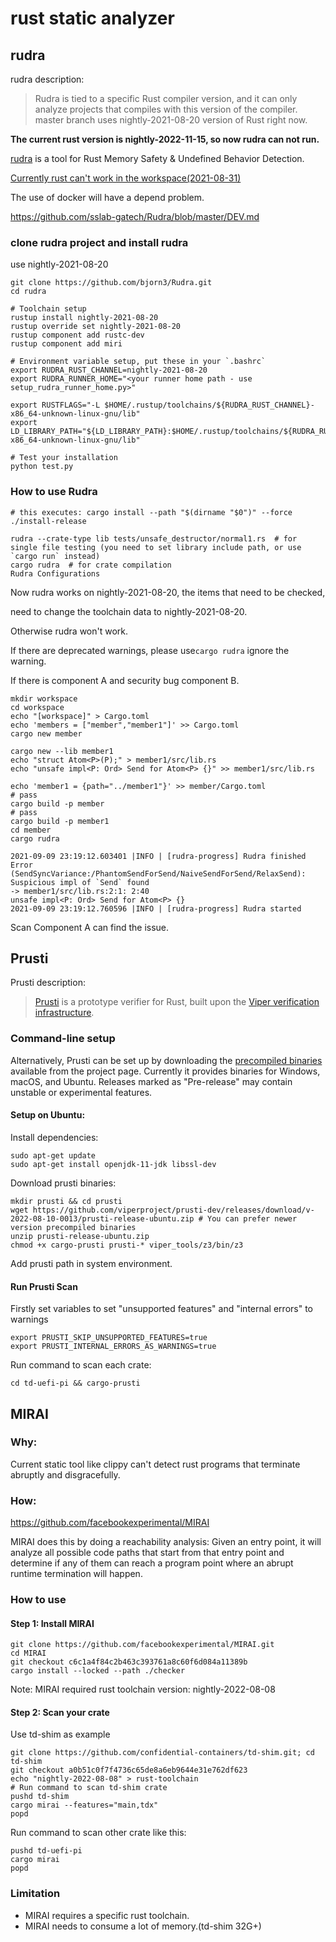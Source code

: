 # rust static analyzer

## rudra

rudra description:
 > Rudra is tied to a specific Rust compiler version, and it can only analyze projects that compiles with this version of the compiler. master branch uses nightly-2021-08-20 version of Rust right now. 

**The current rust version is nightly-2022-11-15, so now rudra can not run.**


[rudra](https://github.com/sslab-gatech/Rudra) is a tool for Rust Memory Safety & Undefined Behavior Detection.

[Currently rust can't work in the workspace(2021-08-31)](https://github.com/sslab-gatech/Rudra/issues/11)

The use of docker will have a depend problem.

https://github.com/sslab-gatech/Rudra/blob/master/DEV.md

### clone rudra project and install rudra

use nightly-2021-08-20

```
git clone https://github.com/bjorn3/Rudra.git
cd rudra

# Toolchain setup
rustup install nightly-2021-08-20
rustup override set nightly-2021-08-20
rustup component add rustc-dev
rustup component add miri

# Environment variable setup, put these in your `.bashrc`
export RUDRA_RUST_CHANNEL=nightly-2021-08-20
export RUDRA_RUNNER_HOME="<your runner home path - use setup_rudra_runner_home.py>"

export RUSTFLAGS="-L $HOME/.rustup/toolchains/${RUDRA_RUST_CHANNEL}-x86_64-unknown-linux-gnu/lib"
export LD_LIBRARY_PATH="${LD_LIBRARY_PATH}:$HOME/.rustup/toolchains/${RUDRA_RUST_CHANNEL}-x86_64-unknown-linux-gnu/lib"

# Test your installation
python test.py
```
### How to use Rudra
```
# this executes: cargo install --path "$(dirname "$0")" --force
./install-release

rudra --crate-type lib tests/unsafe_destructor/normal1.rs  # for single file testing (you need to set library include path, or use `cargo run` instead)
cargo rudra  # for crate compilation
Rudra Configurations
```

Now rudra works on nightly-2021-08-20, the items that need to be checked,

need to change the toolchain data to nightly-2021-08-20.

Otherwise rudra won't work.

If there are deprecated warnings, please use`cargo rudra` ignore the warning.

If there is component A and security bug component B.
```
mkdir workspace
cd workspace
echo "[workspace]" > Cargo.toml
echo 'members = ["member","member1"]' >> Cargo.toml
cargo new member

cargo new --lib member1
echo "struct Atom<P>(P);" > member1/src/lib.rs
echo "unsafe impl<P: Ord> Send for Atom<P> {}" >> member1/src/lib.rs

echo 'member1 = {path="../member1"}' >> member/Cargo.toml
# pass
cargo build -p member
# pass
cargo build -p member1
cd member
cargo rudra

2021-09-09 23:19:12.603401 |INFO | [rudra-progress] Rudra finished
Error (SendSyncVariance:/PhantomSendForSend/NaiveSendForSend/RelaxSend): Suspicious impl of `Send` found
-> member1/src/lib.rs:2:1: 2:40
unsafe impl<P: Ord> Send for Atom<P> {}
2021-09-09 23:19:12.760596 |INFO | [rudra-progress] Rudra started
```
Scan Component A can find the issue.

## Prusti
Prusti description:
> [Prusti](https://www.pm.inf.ethz.ch/research/prusti.html) is a prototype verifier for Rust, built upon the [Viper verification infrastructure](https://www.pm.inf.ethz.ch/research/viper.html).

### Command-line setup
Alternatively, Prusti can be set up by downloading the [precompiled binaries](https://github.com/viperproject/prusti-dev/releases) available from the project page. Currently it provides binaries for Windows, macOS, and Ubuntu. Releases marked as "Pre-release" may contain unstable or experimental features.

#### Setup on Ubuntu:
Install dependencies:
```
sudo apt-get update
sudo apt-get install openjdk-11-jdk libssl-dev
```

Download prusti binaries:
```
mkdir prusti && cd prusti
wget https://github.com/viperproject/prusti-dev/releases/download/v-2022-08-10-0013/prusti-release-ubuntu.zip # You can prefer newer version precompiled binaries
unzip prusti-release-ubuntu.zip
chmod +x cargo-prusti prusti-* viper_tools/z3/bin/z3
```
Add prusti path in system environment.

#### Run Prusti Scan
Firstly set variables to set "unsupported features" and "internal errors" to warnings
```
export PRUSTI_SKIP_UNSUPPORTED_FEATURES=true
export PRUSTI_INTERNAL_ERRORS_AS_WARNINGS=true
```
Run command to scan each crate:
```
cd td-uefi-pi && cargo-prusti
```

## MIRAI

### Why: 
Current static tool like clippy can't detect rust programs that terminate abruptly and disgracefully.

### How:
https://github.com/facebookexperimental/MIRAI

MIRAI does this by doing a reachability analysis: Given an entry point, it will analyze all possible code paths that start from that entry point and determine if any of them can reach a program point where an abrupt runtime termination will happen. 

### How to use

#### Step 1: Install MIRAI

```
git clone https://github.com/facebookexperimental/MIRAI.git
cd MIRAI
git checkout c6c1a4f84c2b463c393761a8c60f6d084a11389b
cargo install --locked --path ./checker
```

Note: MIRAI required rust toolchain version: nightly-2022-08-08

#### Step 2: Scan your crate

Use td-shim as example

```
git clone https://github.com/confidential-containers/td-shim.git; cd td-shim
git checkout a0b51c0f7f4736c65de8a6eb9644e31e762df623
echo "nightly-2022-08-08" > rust-toolchain
# Run command to scan td-shim crate
pushd td-shim
cargo mirai --features="main,tdx"
popd
```

Run command to scan other crate like this:
```
pushd td-uefi-pi
cargo mirai
popd
```

### Limitation

* MIRAI requires a specific rust toolchain.
* MIRAI needs to consume a lot of memory.(td-shim 32G+)
